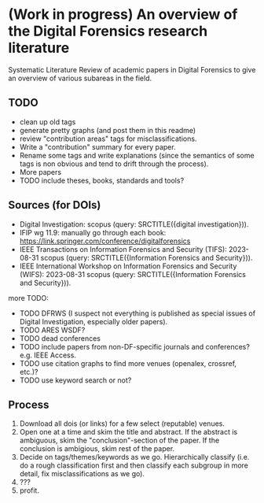 # (Work in progress) An overview of the Digital Forensics research literature

Systematic Literature Review of academic papers in Digital Forensics to give
an overview of various subareas in the field.

## TODO

* clean up old tags
* generate pretty graphs (and post them in this readme)
* review "contribution areas" tags for misclassifications.
* Write a "contribution" summary for every paper.
* Rename some tags and write explanations (since the semantics of some tags
  is non obvious and tend to drift through the process).
* More papers
* TODO include theses, books, standards and tools?

## Sources (for DOIs)
* Digital Investigation: scopus (query: SRCTITLE({digital investigation})).
* IFIP wg 11.9: manually go through each book: https://link.springer.com/conference/digitalforensics
* IEEE Transactions on Information Forensics and Security (TIFS): 2023-08-31 scopus (query: SRCTITLE({Information Forensics and Security})).
* IEEE International Workshop on Information Forensics and Security (WIFS): 2023-08-31 scopus (query: SRCTITLE({Information Forensics and Security})).


more TODO:
* TODO DFRWS (I suspect not everything is published as special issues of Digital Investigation, especially older papers).
* TODO ARES WSDF?
* TODO dead conferences
* TODO include papers from non-DF-specific journals and conferences? e.g. IEEE Access.
* TODO use citation graphs to find more venues (openalex, crossref, etc.)?
* TODO use keyword search or not?

## Process
1. Download all dois (or links) for a few select (reputable) venues.
1. Open one at a time and skim the title and abstract. If the abstract is
   ambiguous, skim the "conclusion"-section of the paper. If the conclusion is ambigious, skim rest of the paper.
1. Decide on tags/themes/keywords as we go. Hierarchically classify (i.e. do a
   rough classification first and then classify each subgroup in more detail, fix misclassifications as we go).
1. ???
1. profit.


